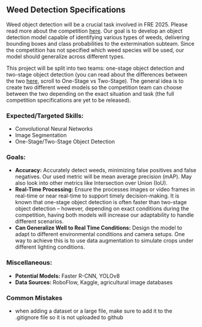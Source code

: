 ## **Weed Detection Specifications**

Weed object detection will be a crucial task involved in FRE 2025\. Please read more about the competition [here](https://fieldrobot.nl/event/). Our goal is to develop an object detection model capable of identifying various types of weeds, delivering bounding boxes and class probabilities to the extermination subteam. Since the competition has not specified which weed species will be used, our model should generalize across different types.

This project will be split into two teams: one-stage object detection and two-stage object detection (you can read about the differences between the two [here](https://viso.ai/deep-learning/object-detection/), scroll to One-Stage vs Two-Stage). The general idea is to create two different weed models so the competition team can choose between the two depending on the exact situation and task (the full competition specifications are yet to be released).

### **Expected/Targeted Skills:**

* Convolutional Neural Networks
* Image Segmentation
* One-Stage/Two-Stage Object Detection

### **Goals:**

* **Accuracy:** Accurately detect weeds, minimizing false positives and false negatives. Our used metric will be mean average precision (mAP). May also look into other metrics like Intersection over Union (IoU).
* **Real-Time Processing:** Ensure the processes images or video frames in real-time or near real-time to support timely decision-making. It is known that one-stage object detection is often faster than two-stage object detection – however, depending on exact conditions during the competition, having both models will increase our adaptability to handle different scenarios.
* **Can Generalize Well to Real Time Conditions:** Design the model to adapt to different environmental conditions and camera setups. One way to achieve this is to use data augmentation to simulate crops under different lighting conditions.

### **Miscellaneous:**

* **Potential Models:** Faster R-CNN, YOLOv8
* **Data Sources:** RoboFlow, Kaggle, agricultural image databases


### **Common Mistakes**

* when adding a dataset or a large file, make sure to add it to the .gitignore file so it is not uploaded to github


